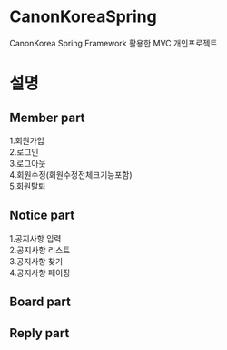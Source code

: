 # CanonKoreaSpring
CanonKorea Spring Framework 활용한 MVC 개인프로젝트 

<h1>설명</h1>
<h2>Member part</h2>
<p>
  1.회원가입 <br>
  2.로그인 <br>
  3.로그아웃 <br>
  4.회원수정(회원수정전체크기능포함) <br>
  5.회원탈퇴 
</p>
<h2>Notice part</h2>
<p>
  1.공지사항 입력 <br>
  2.공지사항 리스트 <br>
  3.공지사항 찾기 <br>
  4.공지사항 페이징 <br>
</p>
<h2>Board part</h2>
<h2>Reply part</h2>
